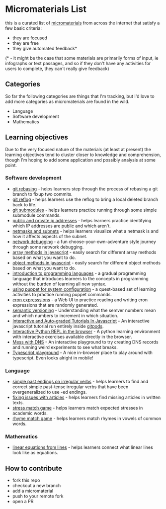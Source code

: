 # Micromaterials List

this is a curated list of [micromaterials](https://micromaterialsblog.wordpress.com/2016/04/06/micro-materials/) from across the internet that satisfy a few basic criteria:

- they are focused
- they are free
- they give automated feedback\*

(\* - it might be the case that some materials are primarily forms of input, ie infographs or text passages, and so if they don't have any activities for users to complete, they can't really give feedback)

## Categories

So far the following categories are things that I'm tracking, but I'd love to add more categories as micromaterials are found in the wild.

- Language
- Software development
- Mathematics

## Learning objectives

Due to the very focused nature of the materials (at least at present) the learning objectives tend to cluster closer to knowledge and comprehension, though I'm hoping to add some application and possibly analysis at some point.


### Software development

- [git rebasing](https://github.com/lpmi-13/merge-a-matic/) - helps learners step through the process of rebasing a git branch to fixup two commits.
- [git reflog](https://github.com/lpmi-13/reflog-power/) - helps learners use the reflog to bring a local deleted branch back to life.
- [git submodules](https://github.com/lpmi-13/submodz/) - helps learners practice running through some simple submodule commands.
- [public and private ip addresses](https://github.com/lpmi-13/ipinder/) - helps learners practice identifying which IP addresses are public and which aren't. 
- [netmasks and subnets](https://github.com/lpmi-13/netmask-slider/) - helps learners visualize what a netmask is and how it affects aspects of the subnet.
- [network debugging](https://mysteries.wizardzines.com) - a fun choose-your-own-adventure style journey through some network debugging.
- [array methods in javascript](https://arrayexplorer.netlify.app/) - easily search for different array methods based on what you want to do.
- [object methods in javascript](https://objectexplorer.netlify.app/) - easily search for different object methods based on what you want to do.
- [introduction to programming languages](https://www.hedycode.com) - a gradual programming language that introduces learners to the concepts in programming without the burden of learning all new syntax.
- [using puppet for system configuration](https://github.com/puppetlabs/puppet-quest-guide) - a quest-based set of learning activities to practice running puppet commands.
- [cron expresssions](https://github.com/lpmi-13/cron-trigger) - a Web UI to practice reading and writing cron expressions that are randomly generated.
- [semantic versioning](https://github.com/lpmi-13/semver-questions) - Understanding what the semver numbers mean and which numbers to increment in which situation.
- [Interactive and Auto-graded Tutorials In Javascript](https://github.com/4GeeksAcademy/javascript-beginner-exercises-tutorial) - An interactive javascript tutorial run entirely inside [gitpods](https://gitpod.io).
- [Interactive Python REPL in the browser](https://futurecoder.io) - A python learning environment with interactive exercises available directly in the browser.
- [Mess with DNS](https://messwithdns.net/) - An interactive playground to try creating DNS records and running weird experiments to see what breaks.
- [Typescript playground](https://typescriptlang.org) - A nice in-browser place to play around with typescript. Even looks alright in mobile!

### Language

- [simple past endings on irregular verbs](https://github.com/lpmi-13/touchwords/) - helps learners to find and correct simple past-tense irregular verbs that have been overgeneralized to use -ed endings.
- [fixing issues with articles](https://github.com/lpmi-13/anwriting/) - helps learners find missing articles in written texts.
- [stress match game](https://github.com/lpmi-13/stress-match-game/) - helps learners match expected stresses in academic words.
- [rhyme match game](https://github.com/lpmi-13/rhyme-match-game/) - helps learners match rhymes in vowels of common words.

### Mathematics

- [linear equations from lines](https://github.com/lpmi-13/graphit/) - helps learners connect what linear lines look like as equations.


## How to contribute

- fork this repo
- checkout a new branch
- add a micromaterial
- push to your remote fork
- open a PR
